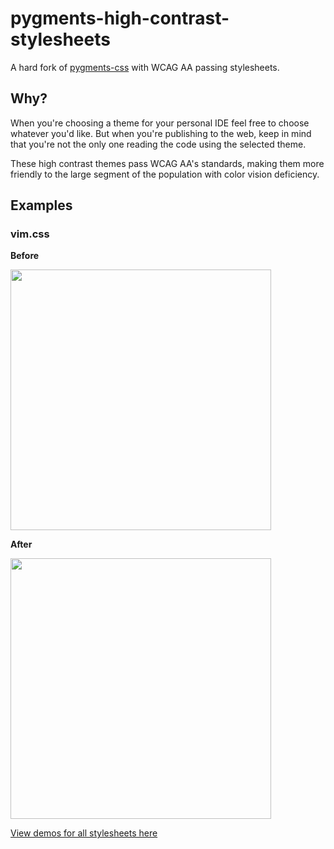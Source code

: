 # pygments-high-contrast-stylesheets

A hard fork of [pygments-css](https://github.com/richleland/pygments-css) with WCAG AA passing stylesheets.

## Why?

When you're choosing a theme for your personal IDE feel free to choose whatever you'd like. But when you're publishing to the web, keep in mind that you're not the only one reading the code using the selected theme.

These high contrast themes pass WCAG AA's standards, making them more friendly to the large segment of the population with color vision deficiency.

## Examples

### vim.css

**Before**

<img src="https://i.imgur.com/CCsPfAc.png" width=417>

**After**

<img src="https://i.imgur.com/UfuIPtX.png" width=417>

[View demos for all stylesheets here](https://maxchadwick.xyz/pygments-high-contrast-stylesheets/)